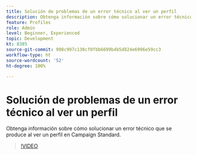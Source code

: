 ```yaml
---
title: Solución de problemas de un error técnico al ver un perfil
description: Obtenga información sobre cómo solucionar un error técnico que se produce al ver un perfil en Campaign Standard.
feature: Profiles
role: Admin
level: Beginner, Experienced
topic: Development
kt: 8385
source-git-commit: 908c997c130cf0fbb6699b4b5d824e6996e59cc3
workflow-type: ht
source-wordcount: '52'
ht-degree: 100%

---
```



# Solución de problemas de un error técnico al ver un perfil

Obtenga información sobre cómo solucionar un error técnico que se produce al ver un perfil en Campaign Standard.

>[!VIDEO](https://video.tv.adobe.com/v/335890?quality=12)
